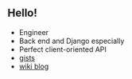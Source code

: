 ## Hello!

- Engineer
- Back end and Django especially
- Perfect client-oriented API
- [gists](https://gist.github.com/a1k89)
- [wiki blog](https://github.com/a1k89/blog/wiki)
